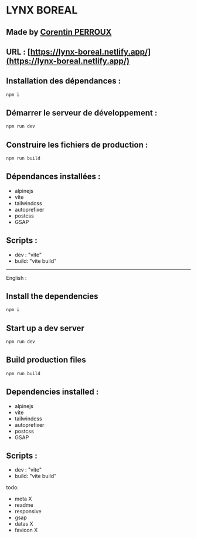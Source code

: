 # LYNX BOREAL

## Made by [Corentin PERROUX]([CorentinPERROUX](https://portfolio.corentinperroux.fr))

## URL : [https://lynx-boreal.netlify.app/](https://lynx-boreal.netlify.app/)

## Installation des dépendances :

```bash
npm i
```

## Démarrer le serveur de développement :

```bash
npm run dev
```

## Construire les fichiers de production :

```bash
npm run build
```

## Dépendances installées :

* alpinejs
* vite
* tailwindcss
* autoprefixer
* postcss
* GSAP


## Scripts : 

* dev : "vite"
* build: "vite build"

****

English :

## Install the dependencies

```bash
npm i
```

## Start up a dev server

```bash
npm run dev
```

## Build production files

```bash
npm run build
```

## Dependencies installed :

* alpinejs
* vite
* tailwindcss
* autoprefixer
* postcss
* GSAP


## Scripts : 

* dev : "vite"
* build: "vite build"



todo: 

* meta X
* readme
* responsive
* gsap
* datas X
* favicon X